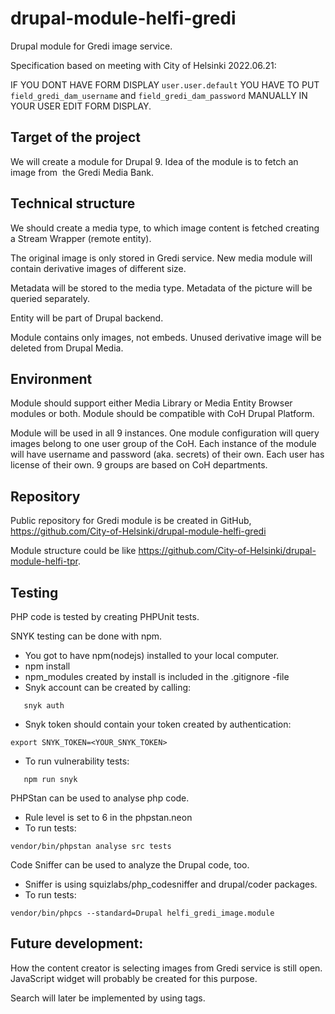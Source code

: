 # drupal-module-helfi-gredi
Drupal module for Gredi image service.

Specification based on meeting with City of Helsinki 2022.06.21:

IF YOU DONT HAVE FORM DISPLAY `user.user.default` YOU HAVE TO PUT `field_gredi_dam_username` and `field_gredi_dam_password` MANUALLY IN YOUR USER EDIT FORM DISPLAY.

Target of the project
---------------------

We will create a module for Drupal 9.
Idea of the module is to fetch an image from 
the Gredi Media Bank.

Technical structure
-------------------

We should create a media type, to which image content is
fetched creating a Stream Wrapper (remote entity).

The original image is only stored in Gredi service.
New media module will contain derivative images of different size.

Metadata will be stored to the media type.
Metadata of the picture will be queried separately.

Entity will be part of Drupal backend.

Module contains only images, not embeds.
Unused derivative image will be deleted from Drupal Media.

Environment
-----------

Module should support either Media Library or Media Entity Browser modules
or both. Module should be compatible with CoH Drupal Platform.

Module will be used in all 9 instances.
One module configuration will query images belong to one user group of the CoH.
Each instance of the module will have username and password (aka. secrets) of their own.
Each user has license of their own. 9 groups are based on CoH departments.

Repository
----------

Public repository for Gredi module is be created in GitHub,
https://github.com/City-of-Helsinki/drupal-module-helfi-gredi

Module structure could be like https://github.com/City-of-Helsinki/drupal-module-helfi-tpr.

Testing
-------

PHP code is tested by creating PHPUnit tests.

SNYK testing can be done with npm.
- You got to have npm(nodejs) installed to your local computer.
- npm install
- npm_modules created by install is included in the .gitignore -file
- Snyk account can be created by calling:
```
   snyk auth
```
- Snyk token should contain your token created by authentication:
```
export SNYK_TOKEN=<YOUR_SNYK_TOKEN>
```

- To run vulnerability tests:
```
   npm run snyk
```

PHPStan can be used to analyse php code.
- Rule level is set to 6 in the phpstan.neon
- To run tests:
```
vendor/bin/phpstan analyse src tests
```

Code Sniffer can be used to analyze the Drupal code, too.
- Sniffer is using squizlabs/php_codesniffer and drupal/coder packages.
- To run tests:
```
vendor/bin/phpcs --standard=Drupal helfi_gredi_image.module
```

Future development:
-------------------

How the content creator is selecting images from Gredi service is still open.
JavaScript widget will probably be created for this purpose.

Search will later be implemented by using tags.
